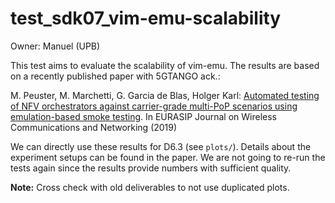 # test_sdk07_vim-emu-scalability

Owner: Manuel (UPB)

This test aims to evaluate the scalability of vim-emu. The results are based on a recently published paper with 5GTANGO ack.:

M. Peuster, M. Marchetti, G. Garcia de Blas, Holger Karl: [Automated testing of NFV orchestrators against carrier-grade multi-PoP scenarios using emulation-based smoke testing](https://ris.uni-paderborn.de/record/10325). In EURASIP Journal on Wireless Communications and Networking (2019)

We can directly use these results for D6.3 (see `plots/`). Details about the experiment setups can be found in the paper. We are not going to re-run the tests again since the results provide numbers with sufficient quality.

**Note:** Cross check with old deliverables to not use duplicated plots.


